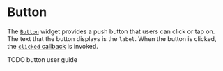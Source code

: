 # Button

The [`Button`](https://gooey.rs/main/gooey/widgets/button/struct.Button.html) widget provides a push button that users can click or tap on. The text that the button displays is the `label`. When the button is clicked, the [`clicked` callback](https://gooey.rs/main/gooey/widgets/button/struct.Button.html#structfield.clicked) is invoked.

TODO button user guide
